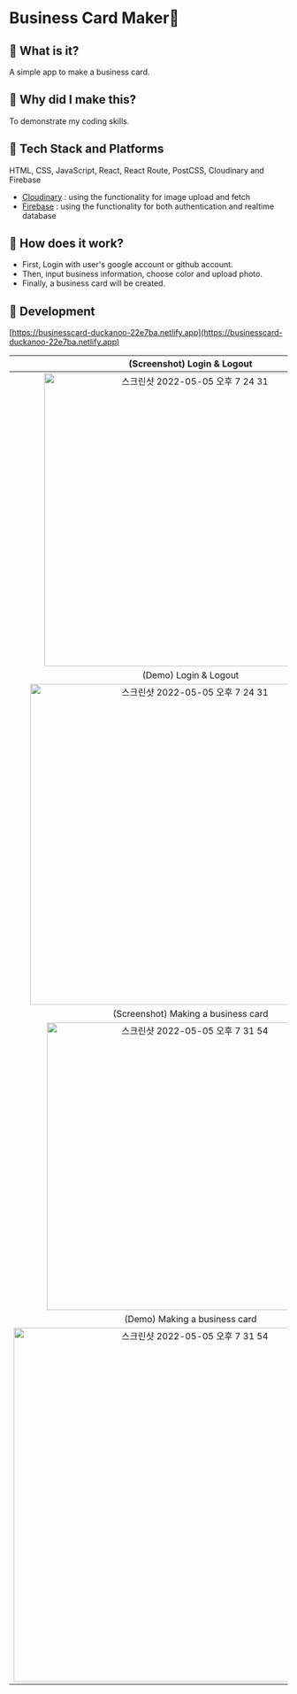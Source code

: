 # Business Card Maker:memo:
## 🌟 What is it?
A simple app to make a business card.

## 🌟 Why did I make this?
To demonstrate my coding skills.

## 🌟 Tech Stack and Platforms
HTML, CSS, JavaScript, React, React Route, PostCSS, Cloudinary and Firebase
- [Cloudinary](https://cloudinary.com/) : using the functionality for image upload and fetch
- [Firebase](https://firebase.google.com/) : using the functionality for both authentication and realtime database

## 🌟 How does it work?
- First, Login with user's google account or github account.
- Then, input business information, choose color and upload photo.
- Finally, a business card will be created.

## 🌟 Development
[https://businesscard-duckanoo-22e7ba.netlify.app](https://businesscard-duckanoo-22e7ba.netlify.app)

|**(Screenshot) Login & Logout**|
|:--:|
|<img width="530" alt="스크린샷 2022-05-05 오후 7 24 31" src="https://user-images.githubusercontent.com/53497516/207999055-942df09c-5297-484a-bccb-5e31fa215901.png">|
|(Demo) Login & Logout|
|<img width="580" alt="스크린샷 2022-05-05 오후 7 24 31" src="https://user-images.githubusercontent.com/53497516/207996921-f90e9bbd-c054-4b78-bda6-709675be6bee.gif">|
|(Screenshot) Making a business card|
|<img width="520" alt="스크린샷 2022-05-05 오후 7 31 54" src="https://user-images.githubusercontent.com/53497516/207997197-720fb585-8b16-4fdf-ac8d-4e4d92705a01.png">|
|(Demo) Making a business card|
|<img width="640" alt="스크린샷 2022-05-05 오후 7 31 54" src="https://user-images.githubusercontent.com/53497516/207996356-b13705b0-657f-451d-8a70-a09553528606.gif">|



